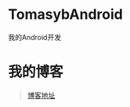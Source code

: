 # TomasybAndroid
我的Android开发

# **我的博客**

> [博客地址](https://blog.csdn.net/tomasyb?viewmode=contents)





